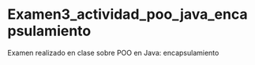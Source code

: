 # Examen3_actividad_poo_java_encapsulamiento
Examen realizado en clase sobre POO en Java: encapsulamiento
